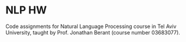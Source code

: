 # NLP HW
Code assignments for Natural Language Processing course in Tel Aviv University, taught by Prof. Jonathan Berant (course number 03683077).
